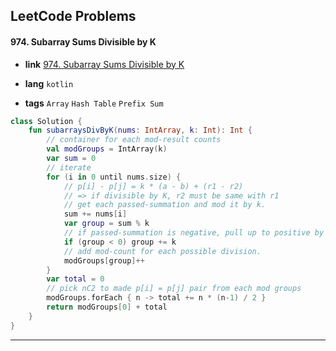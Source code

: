 ## LeetCode Problems



#### 974. Subarray Sums Divisible by K

- **link**  [974. Subarray Sums Divisible by K](https://leetcode.com/problems/subarray-sums-divisible-by-k/)

- **lang**  `kotlin` 
- **tags** `Array` `Hash Table` `Prefix Sum`

```kotlin
class Solution {
    fun subarraysDivByK(nums: IntArray, k: Int): Int {
        // container for each mod-result counts
        val modGroups = IntArray(k)
        var sum = 0
        // iterate
        for (i in 0 until nums.size) {
            // p[i] - p[j] = k * (a - b) + (r1 - r2)
            // => if divisible by K, r2 must be same with r1
            // get each passed-summation and mod it by k.
            sum += nums[i]
            var group = sum % k
            // if passed-summation is negative, pull up to positive by adding k.
            if (group < 0) group += k
            // add mod-count for each possible division.
            modGroups[group]++
        }
        var total = 0
        // pick nC2 to made p[i] = p[j] pair from each mod groups
        modGroups.forEach { n -> total += n * (n-1) / 2 }
        return modGroups[0] + total
    }
}
```

---

